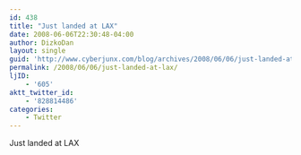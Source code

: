 ```yaml
---
id: 438
title: "Just landed at LAX"
date: 2008-06-06T22:30:48-04:00
author: DizkoDan
layout: single
guid: 'http://www.cyberjunx.com/blog/archives/2008/06/06/just-landed-at-lax/'
permalink: /2008/06/06/just-landed-at-lax/
ljID:
    - '605'
aktt_twitter_id:
    - '828814486'
categories:
    - Twitter
---
```


Just landed at LAX